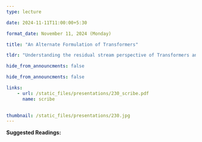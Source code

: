 ```yaml
---
type: lecture

date: 2024-11-11T11:00:00+5:30

format_date: November 11, 2024 (Monday)

title: "An Alternate Formulation of Transformers"

tldr: "Understanding the residual stream perspective of Transformers and decomposing the role of each model component."

hide_from_announcments: false

hide_from_announcments: false

links: 
    - url: /static_files/presentations/230_scribe.pdf
      name: scribe
    

thumbnail: /static_files/presentations/230.jpg
---
```

<!-- Other additional contents using markdown -->
**Suggested Readings:**
